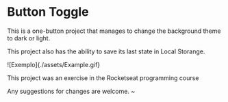 # Button Toggle

This is a one-button project that manages to change the background theme to dark or light.

This project also has the ability to save its last state in Local Storange.

![Exemplo]{./assets/Example.gif}

This project was an exercise in the Rocketseat programming course

Any suggestions for changes are welcome.
~
